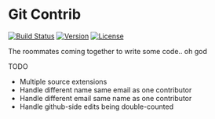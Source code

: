 Git Contrib
===========

[![Build Status](https://img.shields.io/travis/deltaheavy/git-contrib.svg)](https://travis-ci.org/deltaheavy/git-contrib)
[![Version](https://img.shields.io/pypi/v/gitcontrib.svg)](https://pypi.python.org/pypi/gitcontrib)
[![License](https://img.shields.io/pypi/l/gitcontrib.svg)](https://raw.githubusercontent.com/deltaheavy/git-contrib/master/LICENSE)

The roommates coming together to write some code.. oh god

TODO

* Multiple source extensions
* Handle different name same email as one contributor
* Handle different email same name as one contributor
* Handle github-side edits being double-counted
